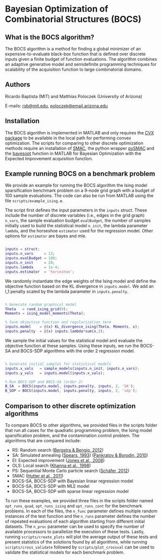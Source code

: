 # Bayesian Optimization of Combinatorial Structures (BOCS)

## What is the BOCS algorithm?

The BOCS algorithm is a method for finding a global minimizer of an expensive-to-evaluate black-box function that is defined over discrete inputs given a finite budget of function evaluations. The algorithm combines an adaptive generative model and semidefinite programming techniques for scalability of the acquisition function to large combinatorial domains.

## Authors

Ricardo Baptista (MIT) and Matthias Poloczek (University of Arizona)

E-mails: rsb@mit.edu, poloczek@email.arizona.edu

## Installation

The BOCS algorithm is implemented in MATLAB and only requires the [CVX package](http://cvxr.com/cvx/) to be available in the local path for performing convex optimization. The scripts for comparing to other discrete optimization methods require an installation of [SMAC](http://www.cs.ubc.ca/labs/beta/Projects/SMAC/), the python wrapper [pySMAC](https://github.com/tdomhan/pysmac) and the [bayesopt](https://www.mathworks.com/help/stats/bayesopt.html) function in MATLAB for Bayesian Optimization with the Expected Improvement acquisition function. 

## Example running BOCS on a benchmark problem

We provide an example for running the BOCS algorithm the Ising model sparsification benchmark problem on a 9-node grid graph with a budget of 100 sample evaluations. The code can also be run from MATLAB using the file `scripts/example_ising.m`.

The script first defines the input parameters in the `inputs` struct. These include the number of discrete variables (i.e., edges in the grid graph) `n_vars`, the sample evaluation budget `evalBudget`, the number of samples initially used to build the statistical model `n_init`, the lambda parameter `lambda`, and the horseshoe `estimator` used for the regression model. Other options for `estimator` are bayes and mle.

```Matlab

inputs = struct;
inputs.n_vars     = 12;
inputs.evalBudget = 100;
inputs.n_init     = 20;
inputs.lambda     = 1e-4;
inputs.estimator  = 'horseshoe';

```

We randomly instantiate the edge weights of the Ising model and define the objective function based on the KL divergence in `inputs.model`. We add an l_1 penalty scaled by the lambda parameter in `inputs.penalty`. 

```Matlab

% Generate random graphical model
Theta   = rand_ising_grid(9);
Moments = ising_model_moments(Theta);

% Save objective function and regularization term
inputs.model    = @(x) KL_divergence_ising(Theta, Moments, x);
inputs.penalty  = @(x) inputs.lambda*sum(x,2);

```

We sample the initial values for the statistical model and evaluate the objective function at these samples. Using these inputs, we run the BOCS-SA and BOCS-SDP algorithms with the order 2 regression model.

```Matlab

% Generate initial samples for statistical models
inputs.x_vals   = sample_models(inputs.n_init, inputs.n_vars);
inputs.y_vals   = inputs.model(inputs.x_vals);

% Run BOCS-SDP and BOCS-SA (order 2)
B_SA  = BOCS(inputs.model, inputs.penalty, inputs, 2, 'SA');
B_SDP = BOCS(inputs.model, inputs.penalty, inputs, 2, 'sdp');

```

## Comparison to other discrete optimization algorithms

To compare BOCS to other algorithms, we provided files in the scripts folder that run all cases for the quadratic programming problem, the Ising model sparsification problem, and the contamination control problem. The algorithms that are compared include:

- RS: Random search ([Bergstra & Bengio, 2012](http://www.jmlr.org/papers/v13/bergstra12a.html))
- SA: Simulated annealing ([Spears, 1993](http://citeseerx.ist.psu.edu/viewdoc/summary?doi=10.1.1.52.6986)) ([Pankratov & Borodin, 2010](https://link.springer.com/chapter/10.1007/978-3-642-14186-7_19))
- EI: Expected improvement ([Jones et al., 2008](https://link.springer.com/article/10.1023/A:1008306431147))
- OLS: Local search ([Khanna et al., 1998](https://epubs.siam.org/doi/abs/10.1137/S0097539795286612))
- PS: Sequential Monte Carlo particle search ([Schäfer, 2012](https://dl.acm.org/citation.cfm?id=2414424))
- SMAC ([Hutter et al., 2011](https://dl.acm.org/citation.cfm?id=2177404))
- BOCS-SA, BOCS-SDP with Bayesian linear regression model
- BOCS-SA, BOCS-SDP with MLE model
- BOCS-SA, BOCS-SDP with sparse linear regression model

To run these examples, we provided three files in the scripts folder named `opt_runs_quad`, `opt_runs_ising` and `opt_runs_cont` for the benchmark problems. In each of the files, the `n_func` parameter defines multiple random instances of the test function and the `n_runs` parameter defines the number of repeated evaluations of each algorithm starting from different initial datasets. The `n_proc` parameter can be used to specify the number of available processors to parallelize the execution of these tests. Lastly, running `scripts/create_plots` will plot the average output of these tests and present statistics of the solutions found by all algorithms, while running `scripts/cross_validate` followed by `scripts/plot_crossval` can be used to validate the statistical models for each benchmark problem.
